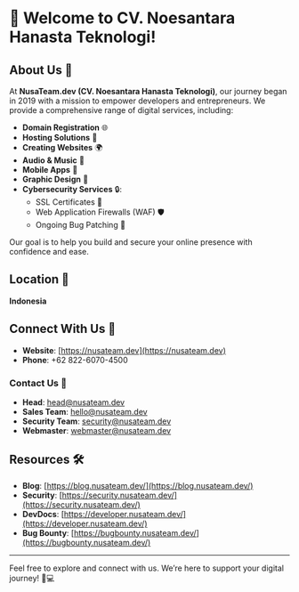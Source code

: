 # 👋 Welcome to CV. Noesantara Hanasta Teknologi!

## About Us 🌟

At **NusaTeam.dev (CV. Noesantara Hanasta Teknologi)**, our journey began in 2019 with a mission to empower developers and entrepreneurs. We provide a comprehensive range of digital services, including:

- **Domain Registration** 🌐
- **Hosting Solutions** 🚀
- **Creating Websites** 🌍
- **Audio & Music** 🎵
- **Mobile Apps** 📱
- **Graphic Design** 🎨
- **Cybersecurity Services** 🔒:
  - SSL Certificates 🔐
  - Web Application Firewalls (WAF) 🛡️
  - Ongoing Bug Patching 🔧

Our goal is to help you build and secure your online presence with confidence and ease.

## Location 📍

**Indonesia**

## Connect With Us 🤝

- **Website**: [https://nusateam.dev](https://nusateam.dev)
- **Phone**: +62 822-6070-4500

### Contact Us 🤝

- **Head**: [head@nusateam.dev](mailto:head@nusateam.dev)
- **Sales Team**: [hello@nusateam.dev](mailto:hello@nusateam.dev)
- **Security Team**: [security@nusateam.dev](mailto:security@nusateam.dev)
- **Webmaster**: [webmaster@nusateam.dev](mailto:webmaster@nusateam.dev)

## Resources 🛠️

- **Blog**: [https://blog.nusateam.dev/](https://blog.nusateam.dev/)
- **Security**: [https://security.nusateam.dev/](https://security.nusateam.dev/)
- **DevDocs**: [https://developer.nusateam.dev/](https://developer.nusateam.dev/)
- **Bug Bounty**: [https://bugbounty.nusateam.dev/](https://bugbounty.nusateam.dev/)

---

Feel free to explore and connect with us. We’re here to support your digital journey! 🚀💻
